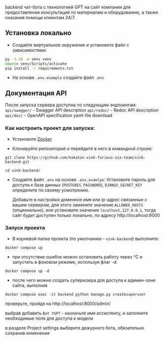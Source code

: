 backend чат-бота с технологией GPT
на сайт компании для предоставления консультаций по материалам и
оборудованию, а также оказания помощи клиентам 24/7.

## Установка локально
- Создайте виртуальное окружение и установите файл с зависимостями:
```bash
py -3.10 -m venv venv
source venv/Scripts/activate
pip install -r requirements.txt
```

- На основе `.env.example` создайте файл `.env`

## Документация API
После запуска сервера доступна по следующим эндпоинтам:
`api/swagger/` - Swagger API description
`api/redoc/` - Redoc API description
`api/doc/` - OpenAPI specification yaml-file download


### Как настроить проект для запуска:

- Установите [Docker](https://docs.docker.com/engine/install/)

- Клонируйте репозиторий и перейдите в него в командной строке:
```
git clone https://github.com/hakaton-vink-furious-six-team/vink-backend.git

cd vink-backend/
```

- Создайте файл `.env` на основе `.env.examlpe`:
  Установите пароль для доступа к базе данных (`POSTGRES_PASSWORD`),
  `DJANGO_SECRET_KEY` определите по своему усмотрению.

  Добавьте в настройки доменное имя или ip-адрес связанные с вашим сервером,
  для этого замените значение `ALLOWED_HOSTS` (опционально),
  или установите значение `localhost,127.0.0.1`, тогда сайт будет доступен только локально,
  по адресу http://localhost:8000


### Запуск проекта

- В корневой папке проекта (по умолчанию - `vink-backend`) выполните:
```
docker compose up
```
- при отсутствии ошибок можно остановить работу через ^C и запустить в фоновом режиме,
  используя флаг -d:
```
docker compose up -d
```

- после чего можно создать суперюзера для доступа к адимин-зоне сайта, выполнив
```
docker compose exec -it backend python manage.py createsuperuser
```
проверьте, пройдя на  http://localhost:8000/admin/

выбрав добавить `Bot YGPT` - назначьте имя ассистенту,
и заполните необходимые поля для доступа к модели

в разделе Project settings выберите дежурного бота, обязательно сохранив ихменения
